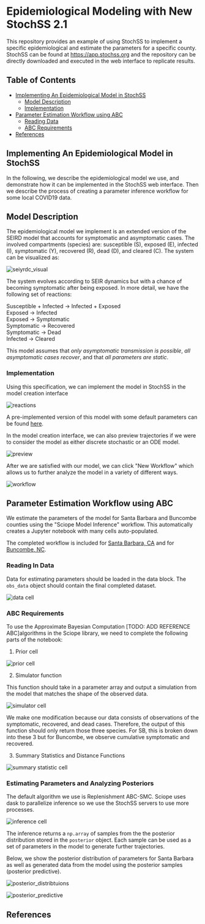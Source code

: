 # Epidemiological Modeling with New StochSS 2.1

This repository provides an example of using StochSS to
implement a specific epidemiological and estimate the parameters for
a specific county.  StochSS can be found at https://app.stochss.org and the
repository can be directly downloaded and executed in the web interface to
replicate results.

## Table of Contents

- [Implementing An Epidemiological Model in StochSS](#implementing-an-epidemiological-model-in-stochss)
  - [Model Description](#model-description)
  - [Implementation](#implementation)
- [Parameter Estimation Workflow using ABC](#parameter-estimation-workflow-using-abc)
  - [Reading Data](#reading-in-data)
  - [ABC Requirements](#abc-requirements)
- [References](#references)

## Implementing An Epidemiological Model in StochSS

In the following, we describe the epidemiological model we use, and demonstrate
how it can be implemented in the StochSS web interface. Then we describe the
process of creating a parameter inference workflow for some local COVID19 data.

## Model Description

The epidemiological model we implement is an extended version of the
SEIRD model that accounts for symptomatic and asymptomatic cases. The involved
compartments (species) are: susceptible (S), exposed (E), infected (I),
symptomatic (Y), recovered (R), dead (D), and cleared (C).  The system can be
visualized as:

![seiyrdc_visual](images/seiyrdc.svg)

The system evolves according to SEIR dynamics but with a chance of becoming
symptomatic after being exposed.  In more detail, we have the following set of
reactions:

Susceptible + Infected → Infected + Exposed  
Exposed → Infected    
Exposed → Symptomatic    
Symptomatic → Recovered  
Symptomatic → Dead   
Infected → Cleared  

This model assumes that *only asymptomatic transmission is possible*,
*all asymptomatic cases recover*, and that *all parameters are static*.

### Implementation

Using this specification, we can implement the model in StochSS in the model
creation interface

![reactions](images/reactions_panel.png)

A pre-implemented version of this model with some default parameters can be
found [here](epidemiological/santa_barbara/seiyrdc_sb.mdl).

In the model creation interface, we can also preview trajectories if we were to
consider the model as either discrete stochastic or an ODE model.

![preview](images/preview.svg)

After we are satisfied with our model, we can click "New Workflow" which allows
us to further analyze the model in a variety of different ways.

![workflow](images/workflow_panel.png)

## Parameter Estimation Workflow using ABC

We estimate the parameters of the model for Santa Barbara and Buncombe
counties using the "Sciope Model Inference" workflow.  This automatically
creates a Jupyter notebook with many cells auto-populated.

The completed workflow is included for
[Santa Barbara, CA](epidemiological/santa_barbara/seiyrdc_sbSciopeMI.ipynb)
and
for [Buncombe, NC](epidemiological/buncombe/seiyrdc_buncombeSciopeMI.ipynb).

### Reading In Data

Data for estimating parameters should be loaded in the data block.  The
`obs_data` object should contain the final completed dataset.

![data cell](images/data_cell.png)

### ABC Requirements

To use the Approximate Bayesian Computation [TODO: ADD REFERENCE ABC]algorithms
 in the Sciope library, we need to complete the following parts of the notebook:

1. Prior cell

![prior cell](images/prior_cell.png)

2. Simulator function

This function should take in a parameter array and output a simulation from the
model that matches the shape of the observed data.

![simulator cell](images/simulator_cell.png)

We make one modification because our data consists of observations of
the symptomatic, recovered, and dead cases.  Therefore, the
output of this function should only return those three species.  For SB,
this is broken down into these 3 but for Buncombe, we observe cumulative
symptomatic and recovered.

3. Summary Statistics and Distance Functions

![summary statistic cell](images/summary_stats_cell.png)

### Estimating Parameters and Analyzing Posteriors

The default algorithm we use is Replenishment ABC-SMC.  Sciope uses dask
to parallelize inference so we use the StochSS servers to use more processes.

![inference cell](images/inference_cell.png)

The inference returns a `np.array` of samples from the the posterior
distribution stored in the `posterior` object.  Each sample can be used
as a set of parameters in the model to generate further trajectories.

Below, we show the posterior distribution of parameters for Santa Barbara as
well as generated data from the model using the posterior samples
(posterior predictive).

![posterior_distribtuions](images/posterior_sb.png)

![posterior_predictive](/images/posterior_predictive_sb.png)

## References
